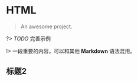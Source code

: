 # HTML <!-- {docsify-ignore-all} -->

> An awesome project.

?> _TODO_ 完善示例

!> 一段重要的内容，可以和其他 **Markdown** 语法混用。

## 标题2
